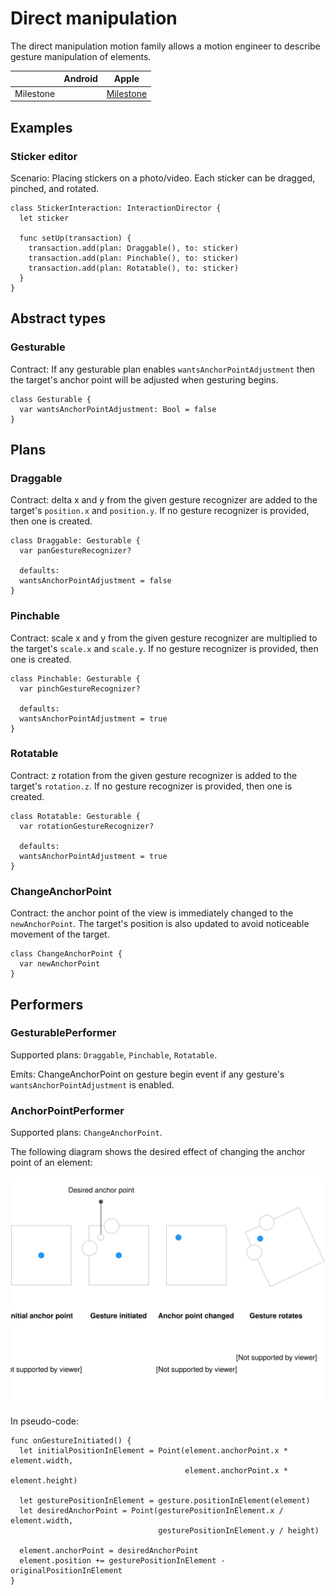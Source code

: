 # Direct manipulation

The direct manipulation motion family allows a motion engineer to describe gesture manipulation of elements.

|           | Android   | Apple     |
| --------- |:---------:|:---------:|
| Milestone | &nbsp;    | [Milestone](https://github.com/material-motion/material-motion-family-gestures-swift/milestone/1) |

## Examples

### Sticker editor

Scenario: Placing stickers on a photo/video. Each sticker can be dragged, pinched, and rotated.

    class StickerInteraction: InteractionDirector {
      let sticker
      
      func setUp(transaction) {
        transaction.add(plan: Draggable(), to: sticker)
        transaction.add(plan: Pinchable(), to: sticker)
        transaction.add(plan: Rotatable(), to: sticker)
      }
    }

## Abstract types

### Gesturable

Contract: If any gesturable plan enables `wantsAnchorPointAdjustment` then the target's anchor point will be adjusted when gesturing begins.

    class Gesturable {
      var wantsAnchorPointAdjustment: Bool = false
    }

## Plans

### Draggable

Contract: delta x and y from the given gesture recognizer are added to the target's `position.x` and `position.y`. If no gesture recognizer is provided, then one is created.

    class Draggable: Gesturable {
      var panGestureRecognizer?
      
      defaults:
      wantsAnchorPointAdjustment = false
    }

### Pinchable

Contract: scale x and y from the given gesture recognizer are multiplied to the target's `scale.x` and `scale.y`. If no gesture recognizer is provided, then one is created.

    class Pinchable: Gesturable {
      var pinchGestureRecognizer?
      
      defaults:
      wantsAnchorPointAdjustment = true
    }

### Rotatable

Contract: z rotation from the given gesture recognizer is added to the target's `rotation.z`. If no gesture recognizer is provided, then one is created.

    class Rotatable: Gesturable {
      var rotationGestureRecognizer?
      
      defaults:
      wantsAnchorPointAdjustment = true
    }

### ChangeAnchorPoint

Contract: the anchor point of the view is immediately changed to the `newAnchorPoint`. The target's position is also updated to avoid noticeable movement of the target.

    class ChangeAnchorPoint {
      var newAnchorPoint
    }

## Performers

### GesturablePerformer

Supported plans: `Draggable`, `Pinchable`, `Rotatable`.

Emits: ChangeAnchorPoint on gesture begin event if any gesture's `wantsAnchorPointAdjustment` is enabled.

### AnchorPointPerformer

Supported plans: `ChangeAnchorPoint`.

The following diagram shows the desired effect of changing the anchor point of an element:

![](../../_assets/AnchorPoint.svg)

In pseudo-code:

    func onGestureInitiated() {
      let initialPositionInElement = Point(element.anchorPoint.x * element.width,
                                           element.anchorPoint.x * element.height)

      let gesturePositionInElement = gesture.positionInElement(element)
      let desiredAnchorPoint = Point(gesturePositionInElement.x / element.width,
                                     gesturePositionInElement.y / height)

      element.anchorPoint = desiredAnchorPoint
      element.position += gesturePositionInElement - originalPositionInElement
    }
